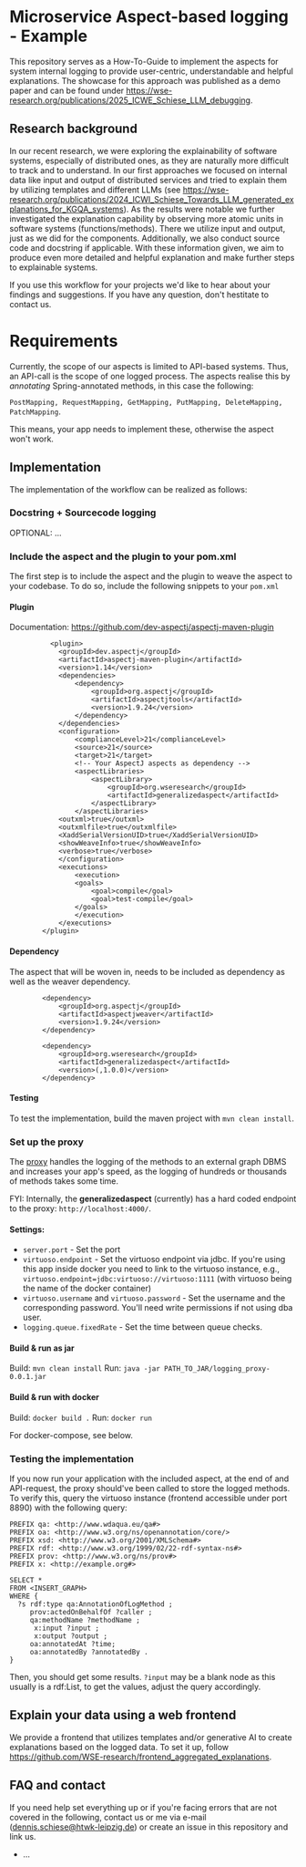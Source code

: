 # Microservice Aspect-based logging - Example

This repository serves as a How-To-Guide to implement the aspects for system internal logging to provide user-centric, understandable and helpful explanations. The showcase for this approach was published as a demo paper and can be found under https://wse-research.org/publications/2025_ICWE_Schiese_LLM_debugging. 

## Research background

In our recent research, we were exploring the explainability of software systems, especially of distributed ones, as they are naturally more difficult to track and to understand. In our first approaches we focused on internal data like input and output of distributed services and tried to explain them by utilizing templates and different LLMs (see https://wse-research.org/publications/2024_ICWI_Schiese_Towards_LLM_generated_explanations_for_KGQA_systems). As the results were notable we further investigated the explanation capability by observing more atomic units in software systems (functions/methods). There we utilize input and output, just as we did for the components. Additionally, we also conduct source code and docstring if applicable. With these information given, we aim to produce even more detailed and helpful explanation and make further steps to explainable systems. 

If you use this workflow for your projects we'd like to hear about your findings and suggestions. If you have any question, don't hestitate to contact us.

# Requirements

Currently, the scope of our aspects is limited to API-based systems. Thus, an API-call is the scope of one logged process. The aspects realise this by _annotating_ Spring-annotated methods, in this case the following:

`PostMapping, RequestMapping, GetMapping, PutMapping, DeleteMapping, PatchMapping`.

This means, your app needs to implement these, otherwise the aspect won't work.

## Implementation

The implementation of the workflow can be realized as follows:

### Docstring + Sourcecode logging

OPTIONAL: ...

### Include the aspect and the plugin to your pom.xml

The first step is to include the aspect and the plugin to weave the aspect to your codebase. To do so, include the following snippets to your `pom.xml`

#### Plugin

Documentation: https://github.com/dev-aspectj/aspectj-maven-plugin

```
          <plugin>
            <groupId>dev.aspectj</groupId>
            <artifactId>aspectj-maven-plugin</artifactId>
            <version>1.14</version>
            <dependencies>
                <dependency>
                    <groupId>org.aspectj</groupId>
                    <artifactId>aspectjtools</artifactId>
                    <version>1.9.24</version>
                </dependency>
            </dependencies>
            <configuration>
                <complianceLevel>21</complianceLevel>
                <source>21</source>
                <target>21</target>
                <!-- Your AspectJ aspects as dependency -->
                <aspectLibraries>
                    <aspectLibrary>
                        <groupId>org.wseresearch</groupId>
                        <artifactId>generalizedaspect</artifactId>
                    </aspectLibrary>
                </aspectLibraries>
            <outxml>true</outxml>
            <outxmlfile>true</outxmlfile>
            <XaddSerialVersionUID>true</XaddSerialVersionUID>
            <showWeaveInfo>true</showWeaveInfo>
            <verbose>true</verbose>
            </configuration>
            <executions>
                <execution>
                <goals>
                    <goal>compile</goal>
                    <goal>test-compile</goal>
                </goals>
                </execution>
            </executions>
        </plugin>
```

#### Dependency

The aspect that will be woven in, needs to be included as dependency as well as the weaver dependency.

```
        <dependency>
            <groupId>org.aspectj</groupId>
            <artifactId>aspectjweaver</artifactId>
            <version>1.9.24</version>
        </dependency>

        <dependency>
            <groupId>org.wseresearch</groupId>
            <artifactId>generalizedaspect</artifactId>
            <version>(,1.0.0)</version>
        </dependency>
```

#### Testing

To test the implementation, build the maven project with `mvn clean install`.

### Set up the proxy

The [proxy](https://github.com/WSE-research/logging_proxy) handles the logging of the methods to an external graph DBMS and increases your app's speed, as the logging of hundreds or thousands of methods takes some time.

FYI: Internally, the **generalizedaspect** (currently) has a hard coded endpoint to the proxy: `http://localhost:4000/`. 

#### Settings:

- `server.port` - Set the port
- `virtuoso.endpoint` - Set the virtuoso endpoint via jdbc. If you're using this app inside docker you need to link to the virtuoso instance, e.g., `virtuoso.endpoint=jdbc:virtuoso://virtuoso:1111` (with virtuoso being the name of the docker container)
- `virtuoso.username` and `virtuoso.password` - Set the username and the corresponding password. You'll need write permissions if not using dba user.
- `logging.queue.fixedRate` - Set the time between queue checks.

#### Build & run as jar

Build: `mvn clean install`
Run: `java -jar PATH_TO_JAR/logging_proxy-0.0.1.jar`

#### Build & run with docker

Build: `docker build .`
Run: `docker run`

For docker-compose, see below.

### Testing the implementation

If you now run your application with the included aspect, at the end of and API-request, the proxy should've been called to store the logged methods. To verify this, query the virtuoso instance (frontend accessible under port 8890) with the following query:

```sparql
PREFIX qa: <http://www.wdaqua.eu/qa#>
PREFIX oa: <http://www.w3.org/ns/openannotation/core/>
PREFIX xsd: <http://www.w3.org/2001/XMLSchema#>
PREFIX rdf: <http://www.w3.org/1999/02/22-rdf-syntax-ns#>
PREFIX prov: <http://www.w3.org/ns/prov#>
PREFIX x: <http://example.org#>

SELECT *
FROM <INSERT_GRAPH>
WHERE {
  ?s rdf:type qa:AnnotationOfLogMethod ;
     prov:actedOnBehalfOf ?caller ;
     qa:methodName ?methodName ;
      x:input ?input ;
      x:output ?output ;
     oa:annotatedAt ?time;
     oa:annotatedBy ?annotatedBy .
}
```

Then, you should get some results. `?input` may be a blank node as this usually is a rdf:List, to get the values, adjust the query accordingly.

## Explain your data using a web frontend

We provide a frontend that utilizes templates and/or generative AI to create explanations based on the logged data. To set it up, follow https://github.com/WSE-research/frontend_aggregated_explanations.

## FAQ and contact

If you need help set everything up or if you're facing errors that are not covered in the following, contact us or me via e-mail (dennis.schiese@htwk-leipzig.de) or create an issue in this repository and link us.

- ...


